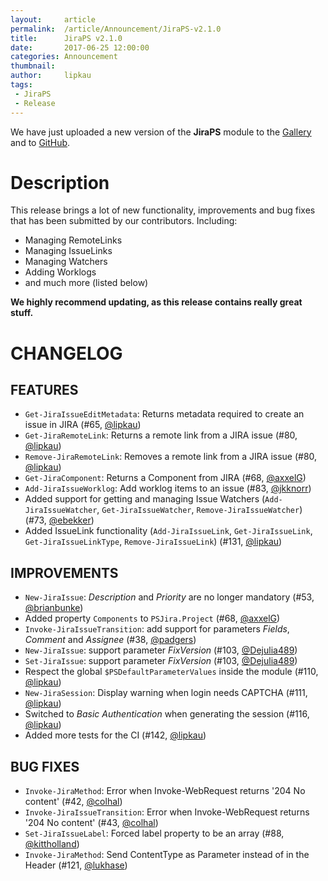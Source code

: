 ```yaml
---
layout:     article
permalink:  /article/Announcement/JiraPS-v2.1.0
title:      JiraPS v2.1.0
date:       2017-06-25 12:00:00
categories: Announcement
thumbnail:  
author:     lipkau
tags:
 - JiraPS
 - Release
---
```


We have just uploaded a new version of the **JiraPS** module to the [Gallery](https://www.powershellgallery.com/packages/JiraPS/2.1.0.10) and to [GitHub](https://github.com/AtlassianPS/JiraPS/releases/tag/v2.1.0).
<!--more-->

# Description

This release brings a lot of new functionality, improvements and bug fixes that has been submitted by our contributors.  Including:

* Managing RemoteLinks
* Managing IssueLinks
* Managing Watchers
* Adding Worklogs
* and much more (listed below)

**We highly recommend updating, as this release contains really great stuff.**

# CHANGELOG

## FEATURES

* `Get-JiraIssueEditMetadata`: Returns metadata required to create an issue in JIRA (#65, [@lipkau][])
* `Get-JiraRemoteLink`: Returns a remote link from a JIRA issue (#80, [@lipkau][])
* `Remove-JiraRemoteLink`: Removes a remote link from a JIRA issue (#80, [@lipkau][])
* `Get-JiraComponent`: Returns a Component from JIRA (#68, [@axxelG][])
* `Add-JiraIssueWorklog`: Add worklog items to an issue (#83, [@jkknorr][])
* Added support for getting and managing Issue Watchers (`Add-JiraIssueWatcher`, `Get-JiraIssueWatcher`, `Remove-JiraIssueWatcher`) (#73, [@ebekker][])
* Added IssueLink functionality (`Add-JiraIssueLink`, `Get-JiraIssueLink`, `Get-JiraIssueLinkType`, `Remove-JiraIssueLink`) (#131, [@lipkau][])

## IMPROVEMENTS

* `New-JiraIssue`: _Description_ and _Priority_ are no longer mandatory (#53, [@brianbunke][])
* Added property `Components` to `PSJira.Project` (#68, [@axxelG][])
* `Invoke-JiraIssueTransition`: add support for parameters _Fields_, _Comment_ and _Assignee_ (#38, [@padgers][])
* `New-JiraIssue`: support parameter _FixVersion_ (#103, [@Dejulia489][])
* `Set-JiraIssue`: support parameter _FixVersion_ (#103, [@Dejulia489][])
* Respect the global `$PSDefaultParameterValues` inside the module (#110, [@lipkau][])
* `New-JiraSession`: Display warning when login needs CAPTCHA (#111, [@lipkau][])
* Switched to _Basic Authentication_ when generating the session (#116, [@lipkau][])
* Added more tests for the CI (#142, [@lipkau][])

## BUG FIXES

* `Invoke-JiraMethod`: Error when Invoke-WebRequest returns '204 No content' (#42, [@colhal][])
* `Invoke-JiraIssueTransition`: Error when Invoke-WebRequest returns '204 No content' (#43, [@colhal][])
* `Set-JiraIssueLabel`: Forced label property to be an array (#88, [@kittholland][])
* `Invoke-JiraMethod`: Send ContentType as Parameter instead of in the Header (#121, [@lukhase][])

<!-- reference-style links -->
  [@alexsuslin]: https://github.com/alexsuslin
  [@axxelG]: https://github.com/axxelG
  [@brianbunke]: https://github.com/brianbunke
  [@colhal]: https://github.com/colhal
  [@Dejulia489]: https://github.com/Dejulia489
  [@ebekker]: https://github.com/ebekker
  [@jkknorr]: https://github.com/jkknorr
  [@kittholland]: https://github.com/kittholland
  [@LiamLeane]: https://github.com/LiamLeane
  [@lipkau]: https://github.com/lipkau
  [@lukhase]: https://github.com/lukhase
  [@padgers]: https://github.com/padgers
  [@ThePSAdmin]: https://github.com/ThePSAdmin
